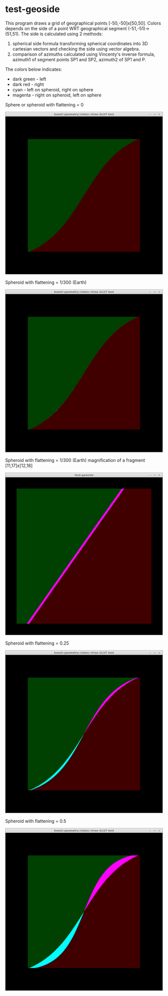 test-geoside
============

This program draws a grid of geographical points [-50,-50]x[50,50]. Colors depends on the side of a point WRT geographical segment (-51,-51)->(51,51). The side is calculated using 2 methods:

1. spherical side formula transforming spherical coordinates into 3D cartesian vectors and checking the side using vector algebra.
2. comparison of azimuths calculated using Vincenty's inverse formula, azimuth1 of segment points SP1 and SP2, azimuth2 of SP1 and P.

The colors below indicates:
* dark green - left
* dark red - right
* cyan - left on spheroid, right on sphere
* magenta - right on spheroid, left on sphere

Sphere or spheroid with flattening = 0

![f=0](f0.png)

Spheroid with flattening = 1/300 (Earth)

![f=1/300(earth)](fearth.png)

Spheroid with flattening = 1/300 (Earth) magnification of a fragment [11,17]x[12,18]

![f=1/300(earth) magnification](fearth1117x1218.png)

Spheroid with flattening = 0.25

![f=0.25](f0.25.png)

Spheroid with flattening = 0.5

![f=0.5](f0.5.png)
